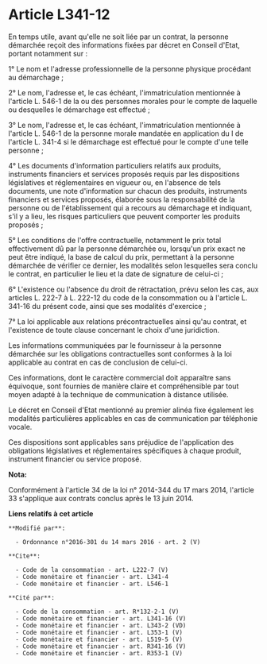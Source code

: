 # Article L341-12

En temps utile, avant qu'elle ne soit liée par un contrat, la personne démarchée reçoit des informations fixées par décret en
Conseil d'Etat, portant notamment sur : 

1° Le nom et l'adresse professionnelle de la personne physique procédant au démarchage ; 

2° Le nom, l'adresse et, le cas échéant, l'immatriculation mentionnée à l'article L. 546-1 de la ou des personnes morales
pour le compte de laquelle ou desquelles le démarchage est effectué ; 

3° Le nom, l'adresse et, le cas échéant, l'immatriculation mentionnée à l'article L. 546-1 de la personne morale mandatée en
application du I de l'article L. 341-4 si le démarchage est effectué pour le compte d'une telle personne ; 

4° Les documents d'information particuliers relatifs aux produits, instruments financiers et services proposés requis par les
dispositions législatives et réglementaires en vigueur ou, en l'absence de tels documents, une note d'information sur chacun
des produits, instruments financiers et services proposés, élaborée sous la responsabilité de la personne ou de
l'établissement qui a recours au démarchage et indiquant, s'il y a lieu, les risques particuliers que peuvent comporter les
produits proposés ; 

5° Les conditions de l'offre contractuelle, notamment le prix total effectivement dû par la personne démarchée ou, lorsqu'un
prix exact ne peut être indiqué, la base de calcul du prix, permettant à la personne démarchée de vérifier ce dernier, les
modalités selon lesquelles sera conclu le contrat, en particulier le lieu et la date de signature de celui-ci ; 

6° L'existence ou l'absence du droit de rétractation, prévu selon les cas, aux articles L. 222-7 à L. 222-12 du code de la
consommation ou à l'article L. 341-16 du présent code, ainsi que ses modalités d'exercice ; 

7° La loi applicable aux relations précontractuelles ainsi qu'au contrat, et l'existence de toute clause concernant le choix
d'une juridiction. 

Les informations communiquées par le fournisseur à la personne démarchée sur les obligations contractuelles sont conformes à
la loi applicable au contrat en cas de conclusion de celui-ci. 

Ces informations, dont le caractère commercial doit apparaître sans équivoque, sont fournies de manière claire et
compréhensible par tout moyen adapté à la technique de communication à distance utilisée. 

Le décret en Conseil d'Etat mentionné au premier alinéa fixe également les modalités particulières applicables en cas de
communication par téléphonie vocale. 

Ces dispositions sont applicables sans préjudice de l'application des obligations législatives et réglementaires spécifiques
à chaque produit, instrument financier ou service proposé.

**Nota:**

Conformément à l'article 34 de la loi n° 2014-344 du 17 mars 2014, l'article 33 s'applique aux contrats conclus après le 13
juin 2014.

**Liens relatifs à cet article**

	**Modifié par**:

	  - Ordonnance n°2016-301 du 14 mars 2016 - art. 2 (V)

	**Cite**:

	  - Code de la consommation - art. L222-7 (V)
	  - Code monétaire et financier - art. L341-4
	  - Code monétaire et financier - art. L546-1

	**Cité par**:

	  - Code de la consommation - art. R*132-2-1 (V)
	  - Code monétaire et financier - art. L341-16 (V)
	  - Code monétaire et financier - art. L343-2 (VD)
	  - Code monétaire et financier - art. L353-1 (V)
	  - Code monétaire et financier - art. L519-5 (V)
	  - Code monétaire et financier - art. R341-16 (V)
	  - Code monétaire et financier - art. R353-1 (V)
